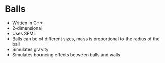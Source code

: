 # Balls
* Written in C++
* 2-dimensional
* Uses SFML
* Balls can be of different sizes, mass is proportional to the radius of the ball
* Simulates gravity
* Simulates bouncing effects between balls and walls
